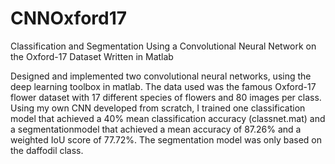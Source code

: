 # CNNOxford17
Classification and Segmentation Using a Convolutional Neural Network on the Oxford-17 Dataset
Written in Matlab

Designed and implemented two convolutional neural networks, using the deep learning toolbox in matlab. The data used was the famous Oxford-17 flower dataset with 17 different species of flowers and 80 images per class. 
Using my own CNN developed from scratch, I trained one classification model that achieved a 40% mean classification accuracy (classnet.mat) and a segmentationmodel that achieved a mean accuracy of 87.26% and a weighted IoU score of 77.72%. The segmentation model was only based on the daffodil class.

